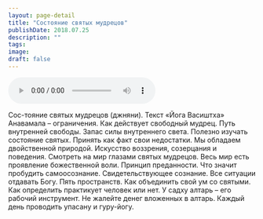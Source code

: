 ```yaml
---
layout: page-detail
title: "Состояние святых мудрецов"
publishDate: 2018.07.25
description: ""
tags:
image:
draft: false
---
```


<audio title="2018.07.25 - Состояние святых мудрецов.mp3" src="/upload/iblock/b13/b1347f95265070135f5bd1cf708ad6d6.mp3" controls=""></audio>

 Сос-тояние святых мудрецов (джняни). Текст «Йога Васиштха» Анавамала – ограничения. Как действует свободный мудрец. Путь внутренней свободы. Запас силы внутреннего света. Полезно изучать состояние святых. Принять как факт свои недостатки. Мы обладаем двойственной природой. Искусство воззрения, созерцания и поведения. Смотреть на мир глазами святых мудрецов. Весь мир есть проявление божественной воли. Принцип преданности. Что значит пробудить самоосознание. Свидетельствующее сознание. Все ситуации отдавать Богу. Пять пространств. Как объединить свой ум со святыми. Как определить практикует человек или нет. У садху алтарь – его рабочий инструмент. Не жалейте денег вложенных в алтарь. Каждый день проводить упасану и гуру-йогу. 

  

